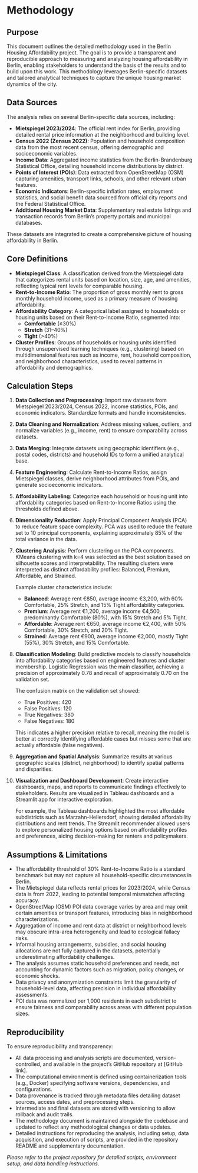 # Methodology

## Purpose

This document outlines the detailed methodology used in the Berlin Housing Affordability project. The goal is to provide a transparent and reproducible approach to measuring and analyzing housing affordability in Berlin, enabling stakeholders to understand the basis of the results and to build upon this work. This methodology leverages Berlin-specific datasets and tailored analytical techniques to capture the unique housing market dynamics of the city.

## Data Sources

The analysis relies on several Berlin-specific data sources, including:

- **Mietspiegel 2023/2024**: The official rent index for Berlin, providing detailed rental price information at the neighborhood and building level.
- **Census 2022 (Zensus 2022)**: Population and household composition data from the most recent census, offering demographic and socioeconomic variables.
- **Income Data**: Aggregated income statistics from the Berlin-Brandenburg Statistical Office, detailing household income distributions by district.
- **Points of Interest (POIs)**: Data extracted from OpenStreetMap (OSM) capturing amenities, transport links, schools, and other relevant urban features.
- **Economic Indicators**: Berlin-specific inflation rates, employment statistics, and social benefit data sourced from official city reports and the Federal Statistical Office.
- **Additional Housing Market Data**: Supplementary real estate listings and transaction records from Berlin’s property portals and municipal databases.

These datasets are integrated to create a comprehensive picture of housing affordability in Berlin.

## Core Definitions

- **Mietspiegel Class**: A classification derived from the Mietspiegel data that categorizes rental units based on location, size, age, and amenities, reflecting typical rent levels for comparable housing.
- **Rent-to-Income Ratio**: The proportion of gross monthly rent to gross monthly household income, used as a primary measure of housing affordability.
- **Affordability Category**: A categorical label assigned to households or housing units based on their Rent-to-Income Ratio, segmented into:
    - **Comfortable** (≤30%)
    - **Stretch** (31–40%)
    - **Tight** (>40%)
- **Cluster Profiles**: Groups of households or housing units identified through unsupervised learning techniques (e.g., clustering) based on multidimensional features such as income, rent, household composition, and neighborhood characteristics, used to reveal patterns in affordability and demographics.

## Calculation Steps

1. **Data Collection and Preprocessing**: Import raw datasets from Mietspiegel 2023/2024, Census 2022, income statistics, POIs, and economic indicators. Standardize formats and handle inconsistencies.
2. **Data Cleaning and Normalization**: Address missing values, outliers, and normalize variables (e.g., income, rent) to ensure comparability across datasets.
3. **Data Merging**: Integrate datasets using geographic identifiers (e.g., postal codes, districts) and household IDs to form a unified analytical base.
4. **Feature Engineering**: Calculate Rent-to-Income Ratios, assign Mietspiegel classes, derive neighborhood attributes from POIs, and generate socioeconomic indicators.
5. **Affordability Labeling**: Categorize each household or housing unit into affordability categories based on Rent-to-Income Ratios using the thresholds defined above.
6. **Dimensionality Reduction**: Apply Principal Component Analysis (PCA) to reduce feature space complexity. PCA was used to reduce the feature set to 10 principal components, explaining approximately 85% of the total variance in the data.
7. **Clustering Analysis**: Perform clustering on the PCA components. KMeans clustering with k=4 was selected as the best solution based on silhouette scores and interpretability. The resulting clusters were interpreted as distinct affordability profiles: Balanced, Premium, Affordable, and Strained.

   Example cluster characteristics include:
   - **Balanced**: Average rent €850, average income €3,200, with 60% Comfortable, 25% Stretch, and 15% Tight affordability categories.
   - **Premium**: Average rent €1,200, average income €4,500, predominantly Comfortable (80%), with 15% Stretch and 5% Tight.
   - **Affordable**: Average rent €650, average income €2,400, with 50% Comfortable, 30% Stretch, and 20% Tight.
   - **Strained**: Average rent €900, average income €2,000, mostly Tight (55%), 30% Stretch, and 15% Comfortable.
8. **Classification Modeling**: Build predictive models to classify households into affordability categories based on engineered features and cluster membership. Logistic Regression was the main classifier, achieving a precision of approximately 0.78 and recall of approximately 0.70 on the validation set.

   The confusion matrix on the validation set showed:
   - True Positives: 420
   - False Positives: 120
   - True Negatives: 380
   - False Negatives: 180

   This indicates a higher precision relative to recall, meaning the model is better at correctly identifying affordable cases but misses some that are actually affordable (false negatives).
9. **Aggregation and Spatial Analysis**: Summarize results at various geographic scales (district, neighborhood) to identify spatial patterns and disparities.
10. **Visualization and Dashboard Development**: Create interactive dashboards, maps, and reports to communicate findings effectively to stakeholders. Results are visualized in Tableau dashboards and a Streamlit app for interactive exploration.

    For example, the Tableau dashboards highlighted the most affordable subdistricts such as Marzahn-Hellersdorf, showing detailed affordability distributions and rent trends. The Streamlit recommender allowed users to explore personalized housing options based on affordability profiles and preferences, aiding decision-making for renters and policymakers.

## Assumptions & Limitations

- The affordability threshold of 30% Rent-to-Income Ratio is a standard benchmark but may not capture all household-specific circumstances in Berlin.
- The Mietspiegel data reflects rental prices for 2023/2024, while Census data is from 2022, leading to potential temporal mismatches affecting accuracy.
- OpenStreetMap (OSM) POI data coverage varies by area and may omit certain amenities or transport features, introducing bias in neighborhood characterizations.
- Aggregation of income and rent data at district or neighborhood levels may obscure intra-area heterogeneity and lead to ecological fallacy risks.
- Informal housing arrangements, subsidies, and social housing allocations are not fully captured in the datasets, potentially underestimating affordability challenges.
- The analysis assumes static household preferences and needs, not accounting for dynamic factors such as migration, policy changes, or economic shocks.
- Data privacy and anonymization constraints limit the granularity of household-level data, affecting precision in individual affordability assessments.
- POI data was normalized per 1,000 residents in each subdistrict to ensure fairness and comparability across areas with different population sizes.

## Reproducibility

To ensure reproducibility and transparency:

- All data processing and analysis scripts are documented, version-controlled, and available in the project’s GitHub repository at [GitHub link].
- The computational environment is defined using containerization tools (e.g., Docker) specifying software versions, dependencies, and configurations.
- Data provenance is tracked through metadata files detailing dataset sources, access dates, and preprocessing steps.
- Intermediate and final datasets are stored with versioning to allow rollback and audit trails.
- The methodology document is maintained alongside the codebase and updated to reflect any methodological changes or data updates.
- Detailed instructions for reproducing the analysis, including setup, data acquisition, and execution of scripts, are provided in the repository README and supplementary documentation.

*Please refer to the project repository for detailed scripts, environment setup, and data handling instructions.*
